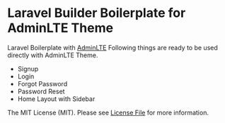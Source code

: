 # Laravel Builder Boilerplate for AdminLTE Theme

Laravel Boilerplate with [AdminLTE](https://adminlte.io/)
Following things are ready to be used directly with AdminLTE Theme.

- Signup
- Login
- Forgot Password
- Password Reset
- Home Layout with Sidebar


The MIT License (MIT). Please see [License File](LICENSE.md) for more information.
